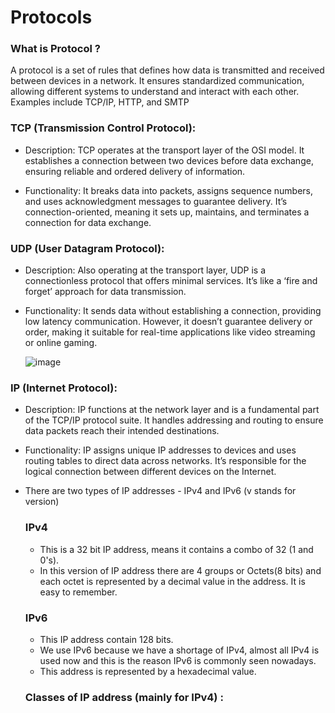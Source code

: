 


# Protocols

### What is Protocol ?
A protocol is a set of rules that defines how data is transmitted and received between devices in a network. It ensures standardized communication, allowing different systems to understand and interact with each other. Examples include TCP/IP, HTTP, and SMTP

###  TCP (Transmission Control Protocol):

- Description: TCP operates at the transport layer of the OSI model. It establishes a connection between two devices before data exchange, ensuring reliable and ordered delivery of information.

- Functionality: It breaks data into packets, assigns sequence numbers, and uses acknowledgment messages to guarantee delivery. It’s connection-oriented, meaning it sets up, maintains, and terminates a connection for data exchange.

### UDP (User Datagram Protocol):

- Description: Also operating at the transport layer, UDP is a connectionless protocol that offers minimal services. It’s like a ‘fire and forget’ approach for data transmission.

- Functionality: It sends data without establishing a connection, providing low latency communication. However, it doesn’t guarantee delivery or order, making it suitable for real-time applications like video streaming or online gaming.

  ![image](https://github.com/user-attachments/assets/9ba6be38-b091-4653-be6f-983849d6eb45)



### IP (Internet Protocol):

- Description: IP functions at the network layer and is a fundamental part of the TCP/IP protocol suite. It handles addressing and routing to ensure data packets reach their intended destinations.

- Functionality: IP assigns unique IP addresses to devices and uses routing tables to direct data across networks. It’s responsible for the logical connection between different devices on the Internet.
- There are two types of IP addresses - IPv4 and IPv6 (v stands for version)

    ### IPv4
 
    - This is a 32 bit IP address, means it contains a combo of 32 (1 and 0's).
    - In this version of IP address there are 4 groups or Octets(8 bits) and each octet is represented by a decimal value in the address. It is easy to remember.

     ### IPv6
    - This IP address contain 128 bits.
    -  We use IPv6 because we have a shortage of IPv4, almost all IPv4 is used now and this is the reason IPv6 is commonly seen nowadays. 
    - This address is represented by a hexadecimal value.

    ### Classes of IP address (mainly for IPv4) :
